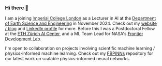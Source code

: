 ### Hi there 👋

I am a joining [Imperial College London](https://www.imperial.ac.uk/) as a Lecturer in AI at the [Department of Earth Science and Engineering](https://www.imperial.ac.uk/earth-science/) in November 2024. Check out my [website / blog](https://benmoseley.blog/) and [LinkedIn profile](https://www.linkedin.com/in/benmoseley/) for more. Before this I was a Postdoctoral Fellow at the [ETH Zürich AI Center](https://ai.ethz.ch/), and a ML Team Lead for NASA's [Frontier Development Lab](https://frontierdevelopmentlab.org/).

I'm open to collaboration on projects involving scientific machine learning / physics-informed machine learning. Check out my [FBPINNs](https://github.com/benmoseley/FBPINNs) repository for our latest work on scalable physics-informed neural networks.

<!--
**benmoseley/benmoseley** is a ✨ _special_ ✨ repository because its `README.md` (this file) appears on your GitHub profile.

Here are some ideas to get you started:

- 🔭 I’m currently working on ...
- 🌱 I’m currently learning ...
- 👯 I’m looking to collaborate on ...
- 🤔 I’m looking for help with ...
- 💬 Ask me about ...
- 📫 How to reach me: ...
- 😄 Pronouns: ...
- ⚡ Fun fact: ...
-->
